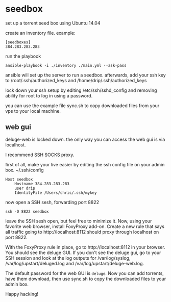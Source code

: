 # seedbox


set up a torrent seed box using Ubuntu 14.04


create an inventory file. example:

```
[seedboxes]
384.283.283.283
```

run the playbook

    ansible-playbook -i ./inventory ./main.yml --ask-pass


ansible will set up the server to run a seedbox. afterwards, add your ssh key to /root/.ssh/authorized_keys and /home/drip/.ssh/authorized_keys

lock down your ssh setup by editing /etc/ssh/sshd_config and removing ability for root to log in using a password.

you can use the example file sync.sh to copy downloaded files from your vps to your local machine.


## web gui

deluge-web is locked down. the only way you can access the web gui is via localhost.

I recommend SSH SOCKS proxy.

first of all, make your live easier by editing the ssh config file on your admin box. ~/.ssh/config

```
Host seedbox
    Hostname 384.283.283.283 
    user drip
    IdentityFile /Users/chris/.ssh/mykey
```

now open a SSH sesh, forwarding port 8822

    ssh -D 8822 seedbox

leave the SSH sesh open, but feel free to minimize it. Now, using your favorite web browser, install FoxyProxy add-on. Create a new rule that says all traffic going to http://localhost:8112 should proxy through localhost on port 8822.

With the FoxyProxy rule in place, go to http://localhost:8112 in your browser. You should see the deluge GUI. If you don't see the deluge gui, go to your SSH session and look at the log outputs for /var/log/syslog, /var/log/upstart/deluged.log and /var/log/upstart/deluge-web.log.

The default password for the web GUI is `deluge`. Now you can add torrents, have them download, then use sync.sh to copy the downloaded files to your admin box.

Happy hacking!